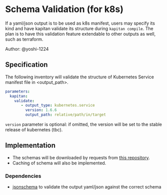 # Schema Validation (for k8s)

If a yaml/json output is to be used as k8s manifest, users may specify its kind and have kapitan validate its structure during `kapitan compile`.
The plan is to have this validation feature extendable to other outputs as well, such as terraform.

Author: @yoshi-1224

## Specification

The following inventory will validate the structure of Kubernetes Service manifest file in <output_path>.

```yaml
parameters:
  kapitan:
    validate:
       - output_type: kubernetes.service
         version: 1.6.6
         output_path: relative/path/in/target
```

`version` parameter is optional: if omitted, the version will be set to the stable release of kubernetes (tbc).

## Implementation

- The schemas will be downloaded by requests from
[this repository](https://raw.githubusercontent.com/garethr/kubernetes-json-schema/master/v1.6.6-standalone/deployment.json).
- Caching of schema will also be implemented.

### Dependencies

- [jsonschema](https://pypi.org/project/jsonschema/) to validate the output yaml/json against the correct schema
